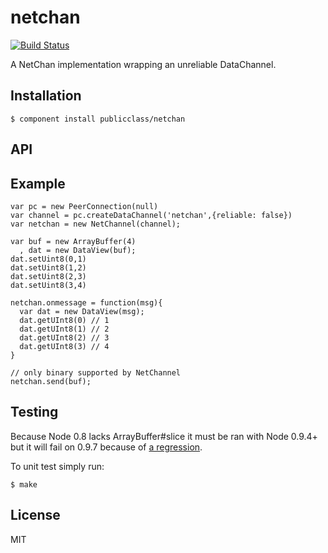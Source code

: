 
# netchan

[![Build Status](https://travis-ci.org/publicclass/netchan.png?branch=master)](https://travis-ci.org/publicclass/netchan)

  A NetChan implementation wrapping an unreliable DataChannel.

## Installation

    $ component install publicclass/netchan

## API


## Example

    var pc = new PeerConnection(null)
    var channel = pc.createDataChannel('netchan',{reliable: false})
    var netchan = new NetChannel(channel);

    var buf = new ArrayBuffer(4)
      , dat = new DataView(buf);
    dat.setUint8(0,1)
    dat.setUint8(1,2)
    dat.setUint8(2,3)
    dat.setUint8(3,4)

    netchan.onmessage = function(msg){
      var dat = new DataView(msg);
      dat.getUInt8(0) // 1
      dat.getUInt8(1) // 2
      dat.getUInt8(2) // 3
      dat.getUInt8(3) // 4
    }

    // only binary supported by NetChannel
    netchan.send(buf);


## Testing

  Because Node 0.8 lacks ArrayBuffer#slice it must be ran with Node 0.9.4+ but it will fail on 0.9.7 because of [a regression](https://github.com/joyent/node/issues/4626).

  To unit test simply run:

    $ make


## License

  MIT
